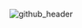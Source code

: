 ![github_header](https://github.com/angsanley/angsanley/assets/4332289/154d4bd0-a2e9-4962-bd69-64c0a8988fe4)
